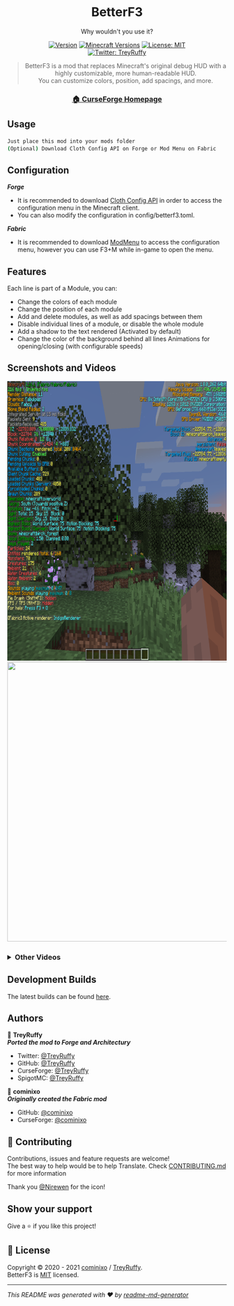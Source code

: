 <div style="text-align: center;"><h1 >BetterF3</h1>
<h>Why wouldn't you use it?</h>
<br />

[![Version](https://img.shields.io/badge/dynamic/json?color=ed37aa&label=Version&query=%24%5B%27promos%27%5D%5B%271.17.1-latest%27%5D&url=https%3A%2F%2Fraw.githubusercontent.com%2FTreyRuffy%2FBetterF3%2F1.17.1-Forge%2Fupdate.json?cacheSeconds=2592000)](https://www.curseforge.com/minecraft/mc-mods/betterf3/files)
[![Minecraft Versions](https://img.shields.io/badge/Minecraft-1.16.2--1.17.1+-9450cc)](http://files.minecraftforge.net/)
[![License: MIT](https://img.shields.io/badge/License-MIT-2230f2.svg)](https://github.com/TreyRuffy/BetterF3/blob/1.17.1-Forge/BetterF3-License)
<br/>
[![Twitter: TreyRuffy](https://img.shields.io/twitter/follow/TreyRuffy.svg?style=social)](https://twitter.com/TreyRuffy)

</div>

<blockquote style="text-align: center;">BetterF3 is a mod that replaces Minecraft's original debug HUD 
with a highly customizable, more 
human-readable HUD.<br/>
You can customize colors, position, add spacings, and more.
</blockquote>

<h3 style="text-align: center;">
<a href="https://www.curseforge.com/minecraft/mc-mods/betterf3/" target="_blank">🏠 CurseForge Homepage</a>
</h3>

## Usage

```sh
Just place this mod into your mods folder
(Optional) Download Cloth Config API on Forge or Mod Menu on Fabric
```

## Configuration
***Forge***
* It is recommended to download [Cloth Config API](https://www.curseforge.com/minecraft/mc-mods/cloth-config-forge/) in
  order to access the configuration menu in the Minecraft client.<br/>
* You can also modify the configuration in config/betterf3.toml.

***Fabric***
* It is recommended to download [ModMenu](https://www.curseforge.com/minecraft/mc-mods/modmenu/) to access the
  configuration menu, however you can use F3+M while in-game to open the menu.

## Features
Each line is part of a Module, you can:
- Change the colors of each module
- Change the position of each module
- Add and delete modules, as well as add spacings between them
- Disable individual lines of a module, or disable the whole module
- Add a shadow to the text rendered (Activated by default)
- Change the color of the background behind all lines
  Animations for opening/closing (with configurable speeds)

## Screenshots and Videos

<img src="docs/readme/readme-image.png" height="642" width="800" alt=""/>

<img src="docs/readme/readme-gif-image.gif" height="642" width="800" alt=""/>

<h3>
<details>
<summary>Other Videos</summary>

<ul>
<li><a href="https://www.youtube.com/watch?v=5lcZ853-jkA&t=349s" target="_blank">Video by Boodlyneck</a>
</li>
</ul>

</details>
</h3>

## Development Builds
The latest builds can be found [here](https://github.com/TreyRuffy/BetterF3/actions). <br/>

## Authors

👤 **TreyRuffy**<br/>
***Ported the mod to Forge and Architectury***

* Twitter: [@TreyRuffy](https://twitter.com/TreyRuffy/)
* GitHub: [@TreyRuffy](https://github.com/TreyRuffy/)
* CurseForge: [@TreyRuffy](https://www.curseforge.com/members/treyruffy/)
* SpigotMC: [@TreyRuffy](https://www.spigotmc.org/members/treyruffy.31262/)

👤 **cominixo**<br/>
***Originally created the Fabric mod***

* GitHub: [@cominixo](https://github.com/cominixo/)
* CurseForge: [@cominixo](https://www.curseforge.com/members/cominixo/)

## 🤝 Contributing

Contributions, issues and feature requests are welcome!<br/>The best way to help would be to help Translate. Check 
[CONTRIBUTING.md](CONTRIBUTING.md) for more information

Thank you [@Nirewen](https://github.com/Nirewen/) for the icon!

## Show your support

Give a ⭐️ if you like this project!

## 📝 License

Copyright © 2020 - 2021 [cominixo](https://github.com/cominixo/) / [TreyRuffy](https://github.com/TreyRuffy/). <br/>
BetterF3 is [MIT](https://choosealicense.com/licenses/mit/) licensed.

***
_This README was generated with ❤️ by [readme-md-generator](https://github.com/kefranabg/readme-md-generator/)_